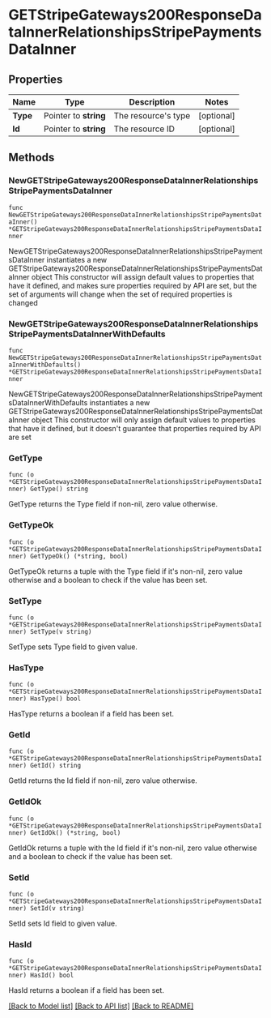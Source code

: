 # GETStripeGateways200ResponseDataInnerRelationshipsStripePaymentsDataInner

## Properties

Name | Type | Description | Notes
------------ | ------------- | ------------- | -------------
**Type** | Pointer to **string** | The resource&#39;s type | [optional] 
**Id** | Pointer to **string** | The resource ID | [optional] 

## Methods

### NewGETStripeGateways200ResponseDataInnerRelationshipsStripePaymentsDataInner

`func NewGETStripeGateways200ResponseDataInnerRelationshipsStripePaymentsDataInner() *GETStripeGateways200ResponseDataInnerRelationshipsStripePaymentsDataInner`

NewGETStripeGateways200ResponseDataInnerRelationshipsStripePaymentsDataInner instantiates a new GETStripeGateways200ResponseDataInnerRelationshipsStripePaymentsDataInner object
This constructor will assign default values to properties that have it defined,
and makes sure properties required by API are set, but the set of arguments
will change when the set of required properties is changed

### NewGETStripeGateways200ResponseDataInnerRelationshipsStripePaymentsDataInnerWithDefaults

`func NewGETStripeGateways200ResponseDataInnerRelationshipsStripePaymentsDataInnerWithDefaults() *GETStripeGateways200ResponseDataInnerRelationshipsStripePaymentsDataInner`

NewGETStripeGateways200ResponseDataInnerRelationshipsStripePaymentsDataInnerWithDefaults instantiates a new GETStripeGateways200ResponseDataInnerRelationshipsStripePaymentsDataInner object
This constructor will only assign default values to properties that have it defined,
but it doesn't guarantee that properties required by API are set

### GetType

`func (o *GETStripeGateways200ResponseDataInnerRelationshipsStripePaymentsDataInner) GetType() string`

GetType returns the Type field if non-nil, zero value otherwise.

### GetTypeOk

`func (o *GETStripeGateways200ResponseDataInnerRelationshipsStripePaymentsDataInner) GetTypeOk() (*string, bool)`

GetTypeOk returns a tuple with the Type field if it's non-nil, zero value otherwise
and a boolean to check if the value has been set.

### SetType

`func (o *GETStripeGateways200ResponseDataInnerRelationshipsStripePaymentsDataInner) SetType(v string)`

SetType sets Type field to given value.

### HasType

`func (o *GETStripeGateways200ResponseDataInnerRelationshipsStripePaymentsDataInner) HasType() bool`

HasType returns a boolean if a field has been set.

### GetId

`func (o *GETStripeGateways200ResponseDataInnerRelationshipsStripePaymentsDataInner) GetId() string`

GetId returns the Id field if non-nil, zero value otherwise.

### GetIdOk

`func (o *GETStripeGateways200ResponseDataInnerRelationshipsStripePaymentsDataInner) GetIdOk() (*string, bool)`

GetIdOk returns a tuple with the Id field if it's non-nil, zero value otherwise
and a boolean to check if the value has been set.

### SetId

`func (o *GETStripeGateways200ResponseDataInnerRelationshipsStripePaymentsDataInner) SetId(v string)`

SetId sets Id field to given value.

### HasId

`func (o *GETStripeGateways200ResponseDataInnerRelationshipsStripePaymentsDataInner) HasId() bool`

HasId returns a boolean if a field has been set.


[[Back to Model list]](../README.md#documentation-for-models) [[Back to API list]](../README.md#documentation-for-api-endpoints) [[Back to README]](../README.md)


